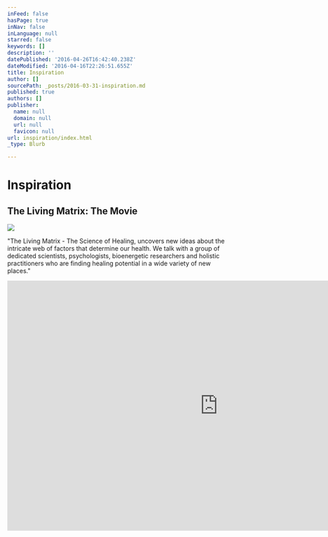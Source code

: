 ```yaml
---
inFeed: false
hasPage: true
inNav: false
inLanguage: null
starred: false
keywords: []
description: ''
datePublished: '2016-04-26T16:42:40.238Z'
dateModified: '2016-04-16T22:26:51.655Z'
title: Inspiration
author: []
sourcePath: _posts/2016-03-31-inspiration.md
published: true
authors: []
publisher:
  name: null
  domain: null
  url: null
  favicon: null
url: inspiration/index.html
_type: Blurb

---
```

# Inspiration

## The Living Matrix: The Movie
![](https://the-grid-user-content.s3-us-west-2.amazonaws.com/bb88074c-75ab-49b8-83fd-4588cba0ad55.jpg)

"The Living Matrix - The Science of Healing, uncovers new ideas about the intricate web of factors that determine our health.  We talk with a group of dedicated scientists, psychologists, bioenergetic researchers and holistic practitioners who are finding healing potential in a wide variety of new places."

<iframe width="960" height="570" src="https://www.youtube.com/embed/YDP3KKVbFw4" frameborder="0" allowfullscreen="" style=""></iframe>